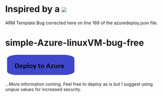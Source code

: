 
# Inspired by a <img src="https://github.com/marlonsingleton/simple-Azure-linuxVM-bug-free/blob/master/bug.jpg"/>



ARM Template Bug corrected here on line 169 of the azuredeploy.json file.
# simple-Azure-linuxVM-bug-free

<a href="https://portal.azure.com/#create/Microsoft.Template/uri/https%3A%2F%2Fraw.githubusercontent.com%2Fmarlonsingleton%2Fazure-simple-linuxVM-bug-free%2Fmaster%2Fazuredeploy.json" target="_blank">
    <img src="https://github.com/marlonsingleton/azure-simple-linuxVM-bug-free/blob/master/DeployButton.jpg"/>
</a>

...More information coming. Feel free to deploy as is but I suggest using unqiue values for increased security.
